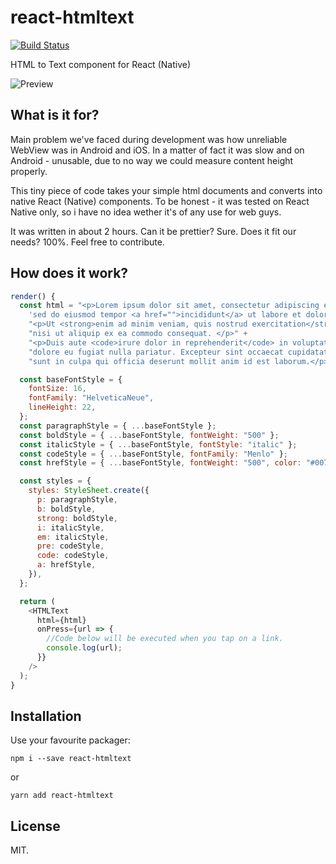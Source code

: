 # react-htmltext
[![Build Status](https://travis-ci.org/GaborWnuk/react-htmltext.svg?branch=master)](https://travis-ci.org/GaborWnuk/react-htmltext)

HTML to Text component for React (Native)

![Preview](https://raw.githubusercontent.com/GaborWnuk/react-htmltext/master/images/example.png)

## What is it for?
Main problem we've faced during development was how unreliable WebView was in Android and iOS. In a matter of fact it was slow and on Android - unusable, due to no way we could measure content height properly.

This tiny piece of code takes your simple html documents and converts into native React (Native) components. To be honest - it was tested on React Native only, so i have no idea wether it's of any use for web guys.

It was written in about 2 hours. Can it be prettier? Sure. Does it fit our needs? 100%. Feel free to contribute.

## How does it work?

```javascript
render() {
  const html = "<p>Lorem ipsum dolor sit amet, consectetur adipiscing elit, " +
    'sed do eiusmod tempor <a href="">incididunt</a> ut labore et dolore magna aliqua.</p>' +
    "<p>Ut <strong>enim ad minim veniam, quis nostrud exercitation</strong> ullamco laboris " +
    "nisi ut aliquip ex ea commodo consequat. </p>" +
    "<p>Duis aute <code>irure dolor in reprehenderit</code> in voluptate velit esse cillum" +
    "dolore eu fugiat nulla pariatur. Excepteur sint occaecat cupidatat non proident, " +
    "sunt in culpa qui officia deserunt mollit anim id est laborum.</p>";

  const baseFontStyle = {
    fontSize: 16,
    fontFamily: "HelveticaNeue",
    lineHeight: 22,
  };
  const paragraphStyle = { ...baseFontStyle };
  const boldStyle = { ...baseFontStyle, fontWeight: "500" };
  const italicStyle = { ...baseFontStyle, fontStyle: "italic" };
  const codeStyle = { ...baseFontStyle, fontFamily: "Menlo" };
  const hrefStyle = { ...baseFontStyle, fontWeight: "500", color: "#007AFF" };

  const styles = {
    styles: StyleSheet.create({
      p: paragraphStyle,
      b: boldStyle,
      strong: boldStyle,
      i: italicStyle,
      em: italicStyle,
      pre: codeStyle,
      code: codeStyle,
      a: hrefStyle,
    }),
  };

  return (
    <HTMLText
      html={html}
      onPress={url => {
        //Code below will be executed when you tap on a link.
        console.log(url);
      }}
    />
  );
}
```

## Installation

Use your favourite packager:

```
npm i --save react-htmltext
```

or

```
yarn add react-htmltext
```

## License
MIT.
